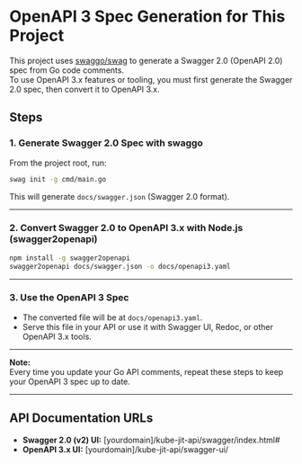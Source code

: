 # OpenAPI 3 Spec Generation for This Project

This project uses [swaggo/swag](https://github.com/swaggo/swag) to generate a Swagger 2.0 (OpenAPI 2.0) spec from Go code comments.  
To use OpenAPI 3.x features or tooling, you must first generate the Swagger 2.0 spec, then convert it to OpenAPI 3.x.

## Steps

### 1. Generate Swagger 2.0 Spec with swaggo

From the project root, run:

```sh
swag init -g cmd/main.go
```

This will generate `docs/swagger.json` (Swagger 2.0 format).

---

### 2. Convert Swagger 2.0 to OpenAPI 3.x with Node.js (swagger2openapi)

```sh
npm install -g swagger2openapi
swagger2openapi docs/swagger.json -o docs/openapi3.yaml
```

---

### 3. Use the OpenAPI 3 Spec

- The converted file will be at `docs/openapi3.yaml`.
- Serve this file in your API or use it with Swagger UI, Redoc, or other OpenAPI 3.x tools.

---

**Note:**  
Every time you update your Go API comments, repeat these steps to keep your OpenAPI 3 spec up to date.

---

## API Documentation URLs

- **Swagger 2.0 (v2) UI:** [yourdomain]/kube-jit-api/swagger/index.html#
- **OpenAPI 3.x UI:** [yourdomain]/kube-jit-api/swagger-ui/